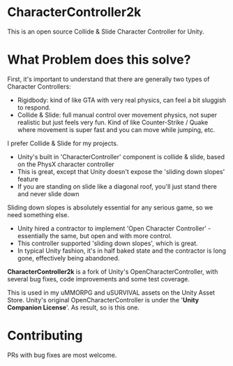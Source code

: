 # CharacterController2k
This is an open source Collide & Slide Character Controller for Unity.

# What Problem does this solve?
First, it's important to understand that there are generally two types of Character Controllers:
- Rigidbody: kind of like GTA with very real physics, can feel a bit sluggish to respond.
- Collide & Slide: full manual control over movement physics, not super realistic but just feels very fun. Kind of like Counter-Strike / Quake where movement is super fast and you can move while jumping, etc.

I prefer Collide & Slide for my projects.
- Unity's built in 'CharacterController' component is collide & slide, based on the PhysX character controller
- This is great, except that Unity doesn't expose the 'sliding down slopes' feature
- If you are standing on slide like a diagonal roof, you'll just stand there and never slide down

Sliding down slopes is absolutely essential for any serious game, so we need something else.
- Unity hired a contractor to implement 'Open Character Controller' - essentially the same, but open and with more control.
- This controller supported 'sliding down slopes', which is great.
- In typical Unity fashion, it's in half baked state and the contractor is long gone, effectively being abandoned.

**CharacterController2k** is a fork of Unity's OpenCharacterController, with several bug fixes, code improvements and some test coverage.

This is used in my uMMORPG and uSURVIVAL assets on the Unity Asset Store.
Unity's original OpenCharacterController is under the '**Unity Companion License**'. As result, so is this one.

# Contributing
PRs with bug fixes are most welcome.
